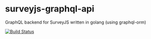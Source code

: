 # surveyjs-graphql-api

GraphQL backend for SurveyJS written in golang (using graphql-orm)

[![Build Status](https://travis-ci.org/jakubknejzlik/surveyjs-graphql-api.svg?branch=master)](https://travis-ci.org/jakubknejzlik/surveyjs-graphql-api)
